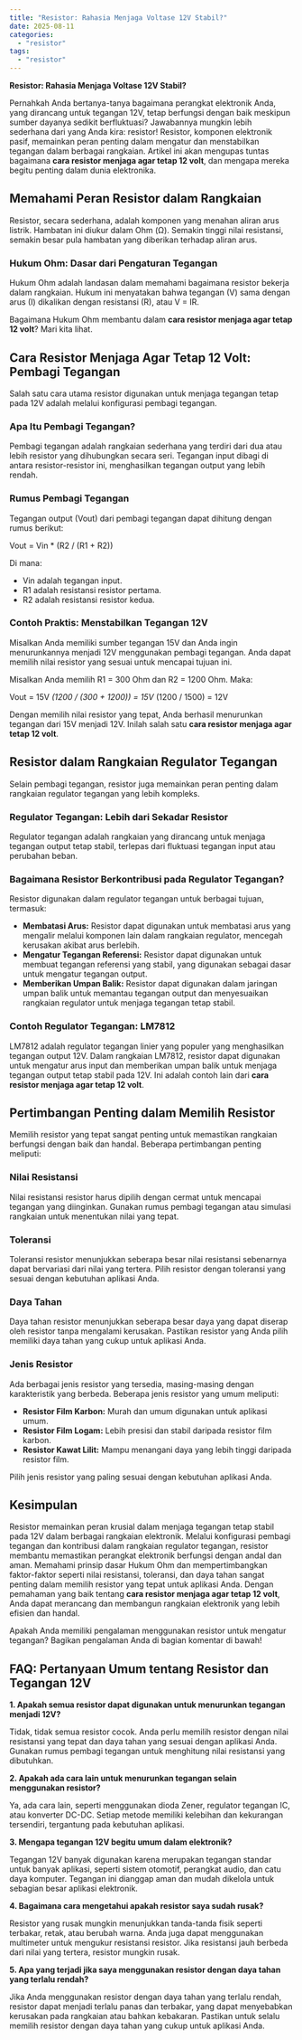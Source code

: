 ```yaml
---
title: "Resistor: Rahasia Menjaga Voltase 12V Stabil?"
date: 2025-08-11
categories: 
  - "resistor"
tags: 
  - "resistor"
---
```


**Resistor: Rahasia Menjaga Voltase 12V Stabil?**

Pernahkah Anda bertanya-tanya bagaimana perangkat elektronik Anda, yang dirancang untuk tegangan 12V, tetap berfungsi dengan baik meskipun sumber dayanya sedikit berfluktuasi? Jawabannya mungkin lebih sederhana dari yang Anda kira: resistor! Resistor, komponen elektronik pasif, memainkan peran penting dalam mengatur dan menstabilkan tegangan dalam berbagai rangkaian. Artikel ini akan mengupas tuntas bagaimana **cara resistor menjaga agar tetap 12 volt**, dan mengapa mereka begitu penting dalam dunia elektronika.

## Memahami Peran Resistor dalam Rangkaian

Resistor, secara sederhana, adalah komponen yang menahan aliran arus listrik. Hambatan ini diukur dalam Ohm (Ω). Semakin tinggi nilai resistansi, semakin besar pula hambatan yang diberikan terhadap aliran arus.

### Hukum Ohm: Dasar dari Pengaturan Tegangan

Hukum Ohm adalah landasan dalam memahami bagaimana resistor bekerja dalam rangkaian. Hukum ini menyatakan bahwa tegangan (V) sama dengan arus (I) dikalikan dengan resistansi (R), atau V = IR.

Bagaimana Hukum Ohm membantu dalam **cara resistor menjaga agar tetap 12 volt**? Mari kita lihat.

## Cara Resistor Menjaga Agar Tetap 12 Volt: Pembagi Tegangan

Salah satu cara utama resistor digunakan untuk menjaga tegangan tetap pada 12V adalah melalui konfigurasi pembagi tegangan.

### Apa Itu Pembagi Tegangan?

Pembagi tegangan adalah rangkaian sederhana yang terdiri dari dua atau lebih resistor yang dihubungkan secara seri. Tegangan input dibagi di antara resistor-resistor ini, menghasilkan tegangan output yang lebih rendah.

### Rumus Pembagi Tegangan

Tegangan output (Vout) dari pembagi tegangan dapat dihitung dengan rumus berikut:

Vout = Vin \* (R2 / (R1 + R2))

Di mana:

- Vin adalah tegangan input.
- R1 adalah resistansi resistor pertama.
- R2 adalah resistansi resistor kedua.

### Contoh Praktis: Menstabilkan Tegangan 12V

Misalkan Anda memiliki sumber tegangan 15V dan Anda ingin menurunkannya menjadi 12V menggunakan pembagi tegangan. Anda dapat memilih nilai resistor yang sesuai untuk mencapai tujuan ini.

Misalkan Anda memilih R1 = 300 Ohm dan R2 = 1200 Ohm. Maka:

Vout = 15V _(1200 / (300 + 1200)) = 15V_ (1200 / 1500) = 12V

Dengan memilih nilai resistor yang tepat, Anda berhasil menurunkan tegangan dari 15V menjadi 12V. Inilah salah satu **cara resistor menjaga agar tetap 12 volt**.

## Resistor dalam Rangkaian Regulator Tegangan

Selain pembagi tegangan, resistor juga memainkan peran penting dalam rangkaian regulator tegangan yang lebih kompleks.

### Regulator Tegangan: Lebih dari Sekadar Resistor

Regulator tegangan adalah rangkaian yang dirancang untuk menjaga tegangan output tetap stabil, terlepas dari fluktuasi tegangan input atau perubahan beban.

### Bagaimana Resistor Berkontribusi pada Regulator Tegangan?

Resistor digunakan dalam regulator tegangan untuk berbagai tujuan, termasuk:

- **Membatasi Arus:** Resistor dapat digunakan untuk membatasi arus yang mengalir melalui komponen lain dalam rangkaian regulator, mencegah kerusakan akibat arus berlebih.
- **Mengatur Tegangan Referensi:** Resistor dapat digunakan untuk membuat tegangan referensi yang stabil, yang digunakan sebagai dasar untuk mengatur tegangan output.
- **Memberikan Umpan Balik:** Resistor dapat digunakan dalam jaringan umpan balik untuk memantau tegangan output dan menyesuaikan rangkaian regulator untuk menjaga tegangan tetap stabil.

### Contoh Regulator Tegangan: LM7812

LM7812 adalah regulator tegangan linier yang populer yang menghasilkan tegangan output 12V. Dalam rangkaian LM7812, resistor dapat digunakan untuk mengatur arus input dan memberikan umpan balik untuk menjaga tegangan output tetap stabil pada 12V. Ini adalah contoh lain dari **cara resistor menjaga agar tetap 12 volt**.

## Pertimbangan Penting dalam Memilih Resistor

Memilih resistor yang tepat sangat penting untuk memastikan rangkaian berfungsi dengan baik dan handal. Beberapa pertimbangan penting meliputi:

### Nilai Resistansi

Nilai resistansi resistor harus dipilih dengan cermat untuk mencapai tegangan yang diinginkan. Gunakan rumus pembagi tegangan atau simulasi rangkaian untuk menentukan nilai yang tepat.

### Toleransi

Toleransi resistor menunjukkan seberapa besar nilai resistansi sebenarnya dapat bervariasi dari nilai yang tertera. Pilih resistor dengan toleransi yang sesuai dengan kebutuhan aplikasi Anda.

### Daya Tahan

Daya tahan resistor menunjukkan seberapa besar daya yang dapat diserap oleh resistor tanpa mengalami kerusakan. Pastikan resistor yang Anda pilih memiliki daya tahan yang cukup untuk aplikasi Anda.

### Jenis Resistor

Ada berbagai jenis resistor yang tersedia, masing-masing dengan karakteristik yang berbeda. Beberapa jenis resistor yang umum meliputi:

- **Resistor Film Karbon:** Murah dan umum digunakan untuk aplikasi umum.
- **Resistor Film Logam:** Lebih presisi dan stabil daripada resistor film karbon.
- **Resistor Kawat Lilit:** Mampu menangani daya yang lebih tinggi daripada resistor film.

Pilih jenis resistor yang paling sesuai dengan kebutuhan aplikasi Anda.

## Kesimpulan

Resistor memainkan peran krusial dalam menjaga tegangan tetap stabil pada 12V dalam berbagai rangkaian elektronik. Melalui konfigurasi pembagi tegangan dan kontribusi dalam rangkaian regulator tegangan, resistor membantu memastikan perangkat elektronik berfungsi dengan andal dan aman. Memahami prinsip dasar Hukum Ohm dan mempertimbangkan faktor-faktor seperti nilai resistansi, toleransi, dan daya tahan sangat penting dalam memilih resistor yang tepat untuk aplikasi Anda. Dengan pemahaman yang baik tentang **cara resistor menjaga agar tetap 12 volt**, Anda dapat merancang dan membangun rangkaian elektronik yang lebih efisien dan handal.

Apakah Anda memiliki pengalaman menggunakan resistor untuk mengatur tegangan? Bagikan pengalaman Anda di bagian komentar di bawah!

## FAQ: Pertanyaan Umum tentang Resistor dan Tegangan 12V

**1\. Apakah semua resistor dapat digunakan untuk menurunkan tegangan menjadi 12V?**

Tidak, tidak semua resistor cocok. Anda perlu memilih resistor dengan nilai resistansi yang tepat dan daya tahan yang sesuai dengan aplikasi Anda. Gunakan rumus pembagi tegangan untuk menghitung nilai resistansi yang dibutuhkan.

**2\. Apakah ada cara lain untuk menurunkan tegangan selain menggunakan resistor?**

Ya, ada cara lain, seperti menggunakan dioda Zener, regulator tegangan IC, atau konverter DC-DC. Setiap metode memiliki kelebihan dan kekurangan tersendiri, tergantung pada kebutuhan aplikasi.

**3\. Mengapa tegangan 12V begitu umum dalam elektronik?**

Tegangan 12V banyak digunakan karena merupakan tegangan standar untuk banyak aplikasi, seperti sistem otomotif, perangkat audio, dan catu daya komputer. Tegangan ini dianggap aman dan mudah dikelola untuk sebagian besar aplikasi elektronik.

**4\. Bagaimana cara mengetahui apakah resistor saya sudah rusak?**

Resistor yang rusak mungkin menunjukkan tanda-tanda fisik seperti terbakar, retak, atau berubah warna. Anda juga dapat menggunakan multimeter untuk mengukur resistansi resistor. Jika resistansi jauh berbeda dari nilai yang tertera, resistor mungkin rusak.

**5\. Apa yang terjadi jika saya menggunakan resistor dengan daya tahan yang terlalu rendah?**

Jika Anda menggunakan resistor dengan daya tahan yang terlalu rendah, resistor dapat menjadi terlalu panas dan terbakar, yang dapat menyebabkan kerusakan pada rangkaian atau bahkan kebakaran. Pastikan untuk selalu memilih resistor dengan daya tahan yang cukup untuk aplikasi Anda.
